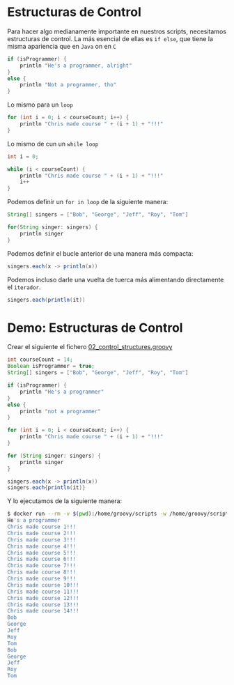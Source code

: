 # Estructuras de Control

Para hacer algo medianamente importante en nuestros scripts, necesitamos estructuras de control. La más esencial de ellas es `if else`, que tiene la misma apariencia que en `Java` on en `C` 

```groovy
if (isProgrammer) {
    println "He's a programmer, alright"
}
else {
    println "Not a programmer, tho"
}
```
 
Lo mismo para un `loop`

```groovy
for (int i = 0; i < courseCount; i++) {
    println "Chris made course " + (i + 1) + "!!!"
}
```

Lo mismo de cun un `while loop`

```groovy
int i = 0;

while (i < courseCount) {
    println "Chris made course " + (i + 1) + "!!!"
    i++
}
```


Podemos definir un `for in loop` de la siguiente manera:

```groovy
String[] singers = ["Bob", "George", "Jeff", "Roy", "Tom"]

for(String singer: singers) {
    println singer
}
```

Podemos definir el bucle anterior de una manera más compacta:

```groovy
singers.each(x -> println(x))
```

Podemos incluso darle una vuelta de tuerca más alimentando directamente el `iterador`.

```groovy
singers.each(println(it))
```

# Demo: Estructuras de Control

Crear el siguiente el fichero [02_control_structures.groovy](playground/02_control_structures.groovy)

```groovy
int courseCount = 14;
Boolean isProgrammer = true;
String[] singers = ["Bob", "George", "Jeff", "Roy", "Tom"]

if (isProgrammer) {
    println "He's a programmer"
}
else {
    println "not a programmer"
}

for (int i = 0; i < courseCount; i++) {
    println "Chris made course " + (i + 1) + "!!!"
}

for (String singer: singers) {
    println singer
}

singers.each(x -> println(x))
singers.each{println(it)}
```

Y lo ejecutamos de la siguiente manera:

```bash
$ docker run --rm -v $(pwd):/home/groovy/scripts -w /home/groovy/scripts groovy:latest groovy 02_control_structures.groovy 
He's a programmer
Chris made course 1!!!
Chris made course 2!!!
Chris made course 3!!!
Chris made course 4!!!
Chris made course 5!!!
Chris made course 6!!!
Chris made course 7!!!
Chris made course 8!!!
Chris made course 9!!!
Chris made course 10!!!
Chris made course 11!!!
Chris made course 12!!!
Chris made course 13!!!
Chris made course 14!!!
Bob
George
Jeff
Roy
Tom
Bob
George
Jeff
Roy
Tom
```